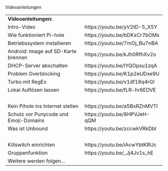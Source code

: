 Videoanleitungen



<table>
<tr>
  <td><b>Videoanleitungen:</b><td>
<tr><td>Intro-Video <td>https://youtu.be/yV2tD-5_X5Y 
<tr><td> Wie funktioniert Pi-hole<td>https://youtu.be/bDKxCr7bOMs
<tr><td> Betriebssystem installieren<td>https://youtu.be/7mOj_Bu7nBA
<tr><td> Android: Image auf SD-Karte brennen<td>https://youtu.be/kJh0RfhXv2o
<tr><td>DHCP-Server abschalten <td>https://youtu.be/IYQOpsu1zqA
<tr><td>Problem Overblocking <td>https://youtu.be/K1p2eUDxe9U
<tr><td>Turbo mit RegEx <td>https://youtu.be/v1df18q4rGI
<tr><td>Lokal Auflösen lassen  <td>https://youtu.be/fLR-hr6EDVE
<tr><td> &nbsp;  <td>
<tr><td>Kein Pihole ins Internet stellen  <td>https://youtu.be/a5BxRZnMVTI
<tr><td> Schutz vor Punycode und Emoji-Domains  <td>https://youtu.be/8HPVJeH-qQM
<tr><td> Was ist Unbound <td> https://youtu.be/zccwkVRkDbI
<tr><td> &nbsp;  <td>
<tr><td> Killswitch einrichten <td> https://youtu.be/iAcwYbtKRUc
<tr><td> Gruppenfunktion <td> https://youtu.be/_Jj4Jv1s_hE
  
<tr><td>Weitere werden folgen... <td>
</table>
